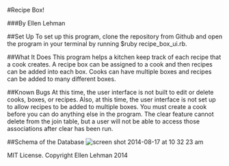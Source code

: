 #Recipe Box!

###By Ellen Lehman

##Set Up
To set up this program, clone the repository from Github and open the program in your terminal by running $ruby recipe_box_ui.rb.


##What It Does
This program helps a kitchen keep track of each recipe that a cook creates.  A recipe box can be assigned to a cook and then recipes can be added into each box.  Cooks can have multiple boxes and recipes can be added to many different boxes.

##Known Bugs
At this time, the user interface is not built to edit or delete cooks, boxes, or recipes. Also, at this time, the user interface is not set up to allow recipes to be added to multiple boxes. You must create a cook before you can do anything else in the program.  The clear feature cannot delete from the join table, but a user will not be able to access those associations after clear has been run.

##Schema of the Database
![screen shot 2014-08-17 at 10 32 23 am](https://cloud.githubusercontent.com/assets/8159813/3945789/0697327c-2652-11e4-8827-4e019e8570c9.png)


MIT License. Copyright Ellen Lehman 2014

